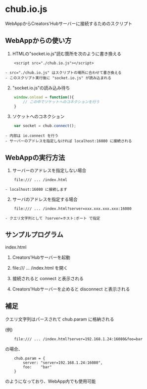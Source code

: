 # chub.io.js

WebAppからCreators'Hubサーバーに接続するためのスクリプト

## WebAppからの使い方

1. HTMLの"socket.io.js"読む箇所を次のように書き換える
```
    <script src="./chub.io.js"></script>
```
    - src="./chub.io.js" はスクリプトの場所に合わせて書き換える
    - このスクリプト実行後に "socket.io.js" が読み込まれる

2. "socket.io.js"の読み込み待ち
``` javascript
    window.onload = function(){
        // この中でソケットへのコネクションを行う
    }
```

3. ソケットへのコネクション 
``` javascript
    var socket = chub.connect();
```
    - 内部は io.connect を行う
    - サーバーのアドレスを指定しなければ localhost:16080 に接続される

## WebAppの実行方法

1. サーバーのアドレスを指定しない場合
```
    file:/// ... /index.html
```
    - localhost:16080 に接続します
     
2. サーバのアドレスを指定する場合
```
    file:/// ... /index.html?server=xxx.xxx.xxx.xxx:16080
```
    - クエリ文字列として ?server=ホスト:ポート で指定

## サンプルプログラム
index.html

1. Creators'Hubサーバーを起動

2. file:/// ... /index.html を開く

3. 接続されると connect と表示される

4. Creators'Hubサーバーを止めると disconnect と表示される

## 補足
クエリ文字列はパースされて chub.param に格納される

(例)
```
    file:/// ... /index.html?server=192.168.1.24:16080&foo=bar
```
の場合、
```
    chub.param = {
        server: "server=192.168.1.24:16080",
        foo:    "bar"
    }
```
のようになっており、WebApp内でも使用可能

